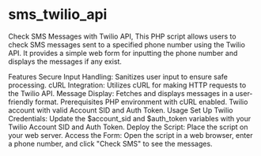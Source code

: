 # sms_twilio_api
Check SMS Messages with Twilio API, This PHP script allows users to check SMS messages sent to a specified phone number using the Twilio API. It provides a simple web form for inputting the phone number and displays the messages if any exist.

Features
Secure Input Handling: Sanitizes user input to ensure safe processing.
cURL Integration: Utilizes cURL for making HTTP requests to the Twilio API.
Message Display: Fetches and displays messages in a user-friendly format.
Prerequisites
PHP environment with cURL enabled.
Twilio account with valid Account SID and Auth Token.
Usage
Set Up Twilio Credentials: Update the $account_sid and $auth_token variables with your Twilio Account SID and Auth Token.
Deploy the Script: Place the script on your web server.
Access the Form: Open the script in a web browser, enter a phone number, and click "Check SMS" to see the messages.
